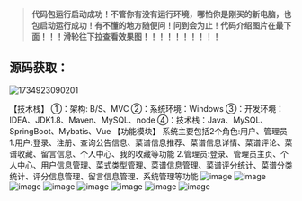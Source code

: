> **代码包运行启动成功！不管你有没有运行环境，哪怕你是刚买的新电脑，也包启动运行成功！有不懂的地方随便问！问到会为止！代码介绍图片在最下面！！！滑轮往下拉查看效果图！！！！！！！！！！**
## 源码获取：
![1734923090201](https://github.com/user-attachments/assets/41538048-e63b-435f-8f8e-f7e94e48c512)

【技术栈】
①：架构: B/S、MVC
②：系统环境：Windows
③：开发环境：IDEA、JDK1.8、Maven、MySQL、node
④：技术栈：Java、MySQL、SpringBoot、Mybatis、Vue
【功能模块】
系统主要包括2个角色:用户、管理员
1.用户:登录、注册、查询公告信息、菜谱信息推荐、菜谱信息详情、菜谱评论、菜谱收藏、留言信息、个人中心、我的收藏等功能
2.管理员:登录、管理员主页、个人中心、用户信息管理、菜式类型管理、菜谱信息管理、菜谱评分统计、菜谱分类统计、评分信息管理、留言信息管理、系统管理等功能
![image](https://github.com/user-attachments/assets/08c67831-79ff-45e1-a42e-3405c5eec04e)
![image](https://github.com/user-attachments/assets/2e0454f3-1e19-4a83-b546-e3d3aa1dd8ab)
![image](https://github.com/user-attachments/assets/588a4708-b15c-4de8-91b5-8dc429a87eb2)
![image](https://github.com/user-attachments/assets/f04a8260-fcb6-44b3-b775-7751a9d9a88b)
![image](https://github.com/user-attachments/assets/e23ff179-53bc-48a3-8d9b-442a5443aa9c)
![image](https://github.com/user-attachments/assets/19449981-9bd8-47ca-a198-b6c2d402b84d)
![image](https://github.com/user-attachments/assets/6d6adfa5-39fd-4d58-849c-5dc2224819af)
![image](https://github.com/user-attachments/assets/0006c1b9-a515-4c2a-a0da-8ef89dbf5004)
